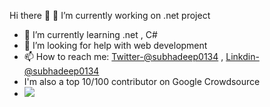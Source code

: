  Hi there 👋
🔭 I’m currently working on .net project
- 🌱 I’m currently learning .net , C#
- 🤔 I’m looking for help with web development
- 📫 How to reach me: [Twitter-@subhadeep0134](https://twitter.com/subhadeep0134) , [Linkdin-@subhadeep0134](https://www.linkedin.com/in/subhadeep0134/)
- I'm also a top 10/100 contributor on Google Crowdsource
- <img src="https://github-readme-stats.vercel.app/api?username=xtnil&&show_icons=true&title_color=ffffff&icon_color=bb2acf&text_color=daf7dc&bg_color=151515">
